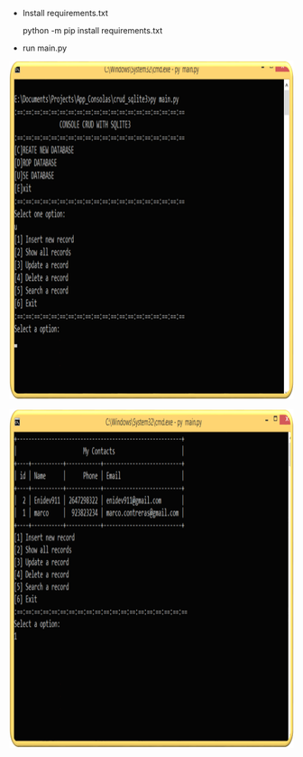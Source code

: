- Install requirements.txt 

  python -m pip install requirements.txt  
  
- run main.py 

<p align="center">
  <img src="img/01.png" alt="calculator photo" width="800" height="600"/>
</p>

<p align="center">
  <img src="img/02.png" alt="calculator photo" width="800" height="600"/>
</p>
